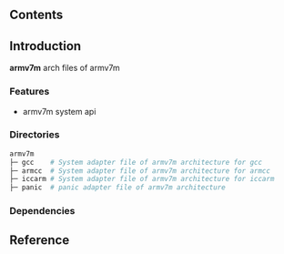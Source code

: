## Contents

## Introduction
**armv7m** arch files of armv7m

### Features
- armv7m system api

### Directories

```sh
armv7m
├─ gcc    # System adapter file of armv7m architecture for gcc
├─ armcc  # System adapter file of armv7m architecture for armcc
├─ iccarm # System adapter file of armv7m architecture for iccarm
├─ panic  # panic adapter file of armv7m architecture
```
### Dependencies

## Reference
